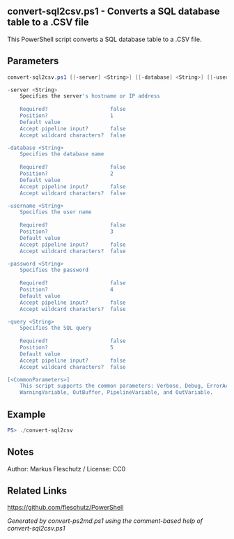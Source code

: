 ## convert-sql2csv.ps1 - Converts a SQL database table to a .CSV file

This PowerShell script converts a SQL database table to a .CSV file.

## Parameters
```powershell
convert-sql2csv.ps1 [[-server] <String>] [[-database] <String>] [[-username] <String>] [[-password] <String>] [[-query] <String>] [<CommonParameters>]

-server <String>
    Specifies the server's hostname or IP address
    
    Required?                    false
    Position?                    1
    Default value                
    Accept pipeline input?       false
    Accept wildcard characters?  false

-database <String>
    Specifies the database name
    
    Required?                    false
    Position?                    2
    Default value                
    Accept pipeline input?       false
    Accept wildcard characters?  false

-username <String>
    Specifies the user name
    
    Required?                    false
    Position?                    3
    Default value                
    Accept pipeline input?       false
    Accept wildcard characters?  false

-password <String>
    Specifies the password
    
    Required?                    false
    Position?                    4
    Default value                
    Accept pipeline input?       false
    Accept wildcard characters?  false

-query <String>
    Specifies the SQL query
    
    Required?                    false
    Position?                    5
    Default value                
    Accept pipeline input?       false
    Accept wildcard characters?  false

[<CommonParameters>]
    This script supports the common parameters: Verbose, Debug, ErrorAction, ErrorVariable, WarningAction, 
    WarningVariable, OutBuffer, PipelineVariable, and OutVariable.
```

## Example
```powershell
PS> ./convert-sql2csv

```

## Notes
Author: Markus Fleschutz / License: CC0

## Related Links
https://github.com/fleschutz/PowerShell

*Generated by convert-ps2md.ps1 using the comment-based help of convert-sql2csv.ps1*

